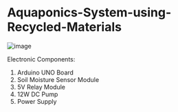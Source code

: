 # Aquaponics-System-using-Recycled-Materials

![image](https://github.com/user-attachments/assets/7721f1b1-27bc-4406-8c50-872e2d342d93)

Electronic Components:
1. Arduino UNO Board
2. Soil Moisture Sensor Module
3. 5V Relay Module
4. 12W DC Pump
5. Power Supply
